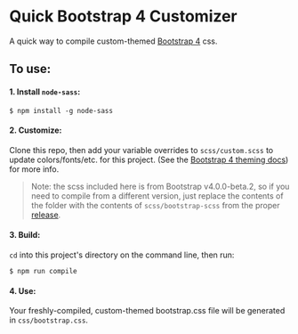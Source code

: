 # Quick Bootstrap 4 Customizer
A quick way to compile custom-themed [Bootstrap 4](http://getbootstrap.com/) css.

## To use:

#### 1. Install `node-sass`:

```
$ npm install -g node-sass
```

#### 2. Customize:

Clone this repo, then add your variable overrides to `scss/custom.scss` to update colors/fonts/etc. for this project. (See the [Bootstrap 4 theming docs](http://getbootstrap.com/docs/4.0/getting-started/theming/))
 for more info.

> Note: the scss included here is from Bootstrap v4.0.0-beta.2, so if you need to compile from a different version, just replace the contents of the folder with the contents of `scss/bootstrap-scss` from the proper [release](https://github.com/twbs/bootstrap/releases).

#### 3. Build:
`cd` into this project's directory on the command line, then run:

```
$ npm run compile
```

#### 4. Use:

Your freshly-compiled, custom-themed bootstrap.css file will be generated in `css/bootstrap.css`.
